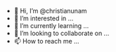 - 👋 Hi, I’m @christianunam
- 👀 I’m interested in ...
- 🌱 I’m currently learning ...
- 💞️ I’m looking to collaborate on ...
- 📫 How to reach me ...

<!---
christianunam/christianunam is a ✨ special ✨ repository because its `README.md` (this file) appears on your GitHub profile.
You can click the Preview link to take a look at your changes.
--->
